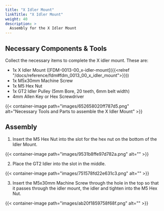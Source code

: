 ```yaml
---
title: "X Idler Mount"
linkTitle: "X Idler Mount"
weight: 40
description: >
  Assembly for the X Idler Mount
---
```


## Necessary Components & Tools

Collect the necessary items to complete the X idler mount. These are:

* 1x X Idler Mount ([FDM-0013-00_x-idler-mount]({{<relref "/docs/reference/fdm#fdm_0013_00_x_idler_mount">}}))
* 1x M5x30mm Machine Screw
* 1x M5 Hex Nut
* 1x GT2 Idler Pulley (5mm Bore, 20 teeth, 6mm belt width)
* 4mm Allen Key or Hex Screwdriver

{{< container-image path="images/652658020ff787d5.png" alt="Necessary Tools and Parts to assemble the X Idler Mount" >}}

## Assembly

1. Insert the M5 Hex Nut into the slot for the hex nut on the bottom of the Idler Mount.

{{< container-image path="images/9531b8ffe97d782a.png" alt="" >}}

2. Place the GT2 Idler into the slot in the middle.

{{< container-image path="images/751578fd22e631c3.png" alt="" >}}

3. Insert the M5x30mm Machine Screw through the hole in the top so that it passes through the idler mount, the idler and tighten into the M5 Hex Nut.

{{< container-image path="images/ab20f1859758f68f.png" alt="" >}}


